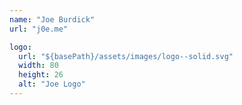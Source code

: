 ```yaml
---
name: "Joe Burdick"
url: "j0e.me"

logo:
  url: "${basePath}/assets/images/logo--solid.svg"
  width: 80
  height: 26
  alt: "Joe Logo"
---
```

